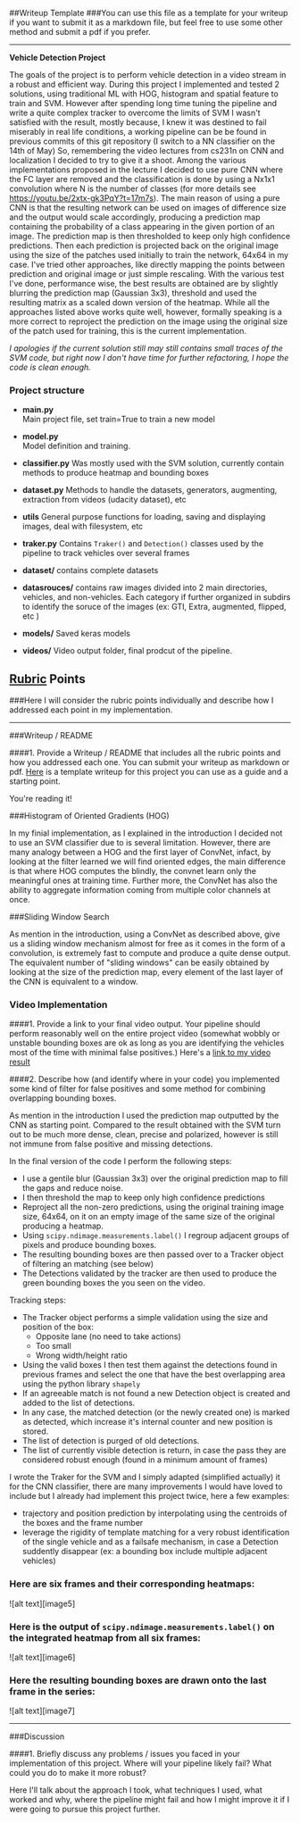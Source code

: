 ##Writeup Template
###You can use this file as a template for your writeup if you want to submit it as a markdown file, but feel free to use some other method and submit a pdf if you prefer.

---


[//]: # (Image References)
[pos_neg]: ./output_images/pos_neg.png
[cls_cnn_infer]: ./output_images/cls_cnn_infer.png
[cls_cnn_train]: ./output_images/cls_cnn_train.png
[dataset_cleanup]: ./output_images/dataset_cleanup.png

[detections1]: ./output_images/detections1.png
[detections2]: ./output_images/detections2.png
[detections3]: ./output_images/detections3.png
[detections4]: ./output_images/detections4.png
[detections5]: ./output_images/detections5.png
[detections6]: ./output_images/detections6.png

[models]: ./output_images/models.png
[labels_map]: ./output_images/labels_map.png
[prediction_map]: ./output_images/prediction_map.png
[project_video_final]: ./project_video_final.mp4



**Vehicle Detection Project**

The goals of the project is to perform vehicle detection in a video stream in a robust and efficient way.
During this project I implemented and tested 2 solutions, using traditional ML with HOG, histogram and spatial feature to train and SVM.
However after spending long time tuning the pipeline and write a quite complex tracker to overcome the limits of SVM I wasn't satisfied with the result,
 mostly because, I knew it was destined to fail miserably in real life conditions, a working pipeline can be be found in previous commits of this git repository (I switch to a NN classifier on the 14th of May) 
So, remembering the video lectures from cs231n on CNN and localization I decided to try to give it a shoot. 
Among the various implementations proposed in the lecture I decided to use pure CNN where the FC layer are removed and 
the classification is done by using a Nx1x1 convolution where N is the number of classes (for more details see https://youtu.be/2xtx-gk3PqY?t=17m7s).
The main reason of using a pure CNN is that the resulting network can be used on images of difference size and the output would scale accordingly, producing a prediction map containing the probability of a class appearing in the given portion of an image. 
The prediction map is then thresholded to keep only high confidence predictions. 
Then each prediction is projected back on the original image using the size of the patches used initially to train the network, 64x64 in my case.
I've tried other approaches, like directly mapping the points between prediction and original image or just simple rescaling.
With the various test I've done, performance wise, the best results are obtained are by slightly blurring the prediction map (Gaussian 3x3), threshold and used the resulting matrix as a scaled down version of the heatmap.
While all the approaches listed above works quite well, however, formally speaking is a more correct to reproject the prediction on the image using the original size of the patch used for training, this is the current implementation.

_I apologies if the current solution still may still contains small traces of the SVM code, but right now I don't have time for further refactoring, I hope the code is clean enough._

### Project structure

- **main.py**  
  Main project file, set train=True to train a new model
- **model.py**  
  Model definition and training.
- **classifier.py**
  Was mostly used with the SVM solution, currently contain methods to produce heatmap and bounding boxes
- **dataset.py**
  Methods to handle the datasets, generators, augmenting, extraction from videos (udacity dataset), etc
- **utils**
  General purpose functions for loading, saving and displaying images, deal with filesystem, etc
- **traker.py**
  Contains `Traker()` and `Detection()` classes used by the pipeline to track vehicles over several frames
  
- **dataset/**
  contains complete datasets
- **datasrouces/**
  contains raw images divided into 2 main directories, vehicles, and non-vehicles. Each category if further organized in subdirs to identify the soruce of the images (ex: GTI, Extra, augmented, flipped, etc )
- **models/**
  Saved keras models
- **videos/**
  Video output folder, final prodcut of the pipeline.

## [Rubric](https://review.udacity.com/#!/rubrics/513/view) Points
###Here I will consider the rubric points individually and describe how I addressed each point in my implementation.  

---
###Writeup / README

####1. Provide a Writeup / README that includes all the rubric points and how you addressed each one.  You can submit your writeup as markdown or pdf.  [Here](https://github.com/udacity/CarND-Vehicle-Detection/blob/master/writeup_template.md) is a template writeup for this project you can use as a guide and a starting point.  

You're reading it!

###Histogram of Oriented Gradients (HOG)

In my finial implementation, as I explained in the introduction I decided not to use an SVM classifier due to is several limitation. 
However, there are many analogy between a HOG and the first layer of ConvNet, infact, by looking at the filter learned we will find oriented edges, the main difference is that where HOG computes the blindly, the convnet learn only the meaningful ones at training time. 
Further more, the ConvNet has also the ability to aggregate information coming from multiple color channels at once.

###Sliding Window Search

As mention in the introduction, using a ConvNet as described above, give us a sliding window mechanism almost for free as it comes in the form of a convolution, is extremely fast to compute and produce a quite dense output.
The equivalent number of "sliding windows" can be easily obtained by looking at the size of the prediction map, every element of the last layer of the CNN is equivalent to a window.



### Video Implementation

####1. Provide a link to your final video output.  Your pipeline should perform reasonably well on the entire project video (somewhat wobbly or unstable bounding boxes are ok as long as you are identifying the vehicles most of the time with minimal false positives.)
Here's a [link to my video result](./project_video_final.mp4)


####2. Describe how (and identify where in your code) you implemented some kind of filter for false positives and some method for combining overlapping bounding boxes.

As mention in the introduction I used the prediction map outputted by the CNN as starting point. 
Compared to the result obtained with the SVM turn out to be much more dense, clean, precise and polarized, however is still not immune from false positive and missing detections.

In the final version of the code I perform the following steps: 
- I use a gentile blur (Gaussian 3x3) over the original prediction map to fill the gaps and reduce noise.
- I then threshold the map to keep only high confidence predictions 
- Reproject all the non-zero predictions, using the original training image size, 64x64, on it on an empty image of the same size of the original producing a heatmap.
- Using `scipy.ndimage.measurements.label()` I regroup adjacent groups of pixels and produce bounding boxes.
- The resulting bounding boxes are then passed over to a Tracker object of filtering an matching (see below)
- The Detections validated by the tracker are then used to produce the green bounding boxes the you seen on the video.

Tracking steps:
- The Tracker object performs a simple validation using the size and position of the box:
  - Opposite lane (no need to take actions)
  - Too small
  - Wrong width/height ratio
- Using the valid boxes I then test them against the detections found in previous frames and select the one that have the best overlapping area using the python library `shapely` 
- If an agreeable match is not found a new Detection object is created and added to the list of detections.
- In any case, the matched detection (or the newly created one) is marked as detected, which increase it's internal counter and new position is stored.
- The list of detection is purged of old detections.
- The list of currently visible detection is return, in case the pass they are considered robust enough (found in a minimum amount of frames)
  
I wrote the Traker for the SVM and I simply adapted (simplified actually) it for the CNN classifier, there are many improvements I would have loved to include but I already had implement this project twice, here a few examples:
- trajectory and position prediction by interpolating using the centroids of the boxes and the frame number
- leverage the rigidity of template matching for a very robust identification of the single vehicle and as a failsafe mechanism, in case a Detection suddently disappear (ex: a bounding box include multiple adjacent vehicles)
  
### Here are six frames and their corresponding heatmaps:

![alt text][image5]

### Here is the output of `scipy.ndimage.measurements.label()` on the integrated heatmap from all six frames:
![alt text][image6]

### Here the resulting bounding boxes are drawn onto the last frame in the series:
![alt text][image7]



---

###Discussion

####1. Briefly discuss any problems / issues you faced in your implementation of this project.  Where will your pipeline likely fail?  What could you do to make it more robust?

Here I'll talk about the approach I took, what techniques I used, what worked and why, where the pipeline might fail and how I might improve it if I were going to pursue this project further.  

